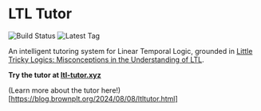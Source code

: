 # LTL Tutor

![Build Status](https://github.com/brownplt/LTLTutor/actions/workflows/docker-build-release.yaml/badge.svg?branch=main)
![Latest Tag](https://img.shields.io/github/v/tag/brownplt/LTLTutor?label=latest%20tag)

An intelligent tutoring system for Linear Temporal Logic, grounded in [Little Tricky Logics: Misconceptions in the Understanding of LTL](https://cs.brown.edu/~sk/Publications/Papers/Published/gsnk-little-tricky-logic/paper.pdf). 



**Try the tutor at [ltl-tutor.xyz](http://ltl-tutor.xyz/)**

(Learn more about the tutor here!)[https://blog.brownplt.org/2024/08/08/ltltutor.html]

